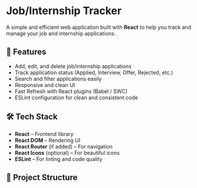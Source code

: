 # Job/Internship Tracker  

A simple and efficient web application built with **React** to help you track and manage your job and internship applications.  

## 🚀 Features  

- Add, edit, and delete job/internship applications  
- Track application status (Applied, Interview, Offer, Rejected, etc.)  
- Search and filter applications easily  
- Responsive and clean UI  
- Fast Refresh with React plugins (Babel / SWC)  
- ESLint configuration for clean and consistent code  

## 🛠️ Tech Stack  

- **React** – Frontend library  
- **React DOM** – Rendering UI  
- **React Router** (if added) – For navigation  
- **React Icons** (optional) – For beautiful icons  
- **ESLint** – For linting and code quality  

## 📂 Project Structure  


